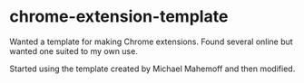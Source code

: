 # chrome-extension-template
Wanted a template for making Chrome extensions. Found several online but wanted one suited to my own use.

Started using the template created by Michael Mahemoff and then modified.

